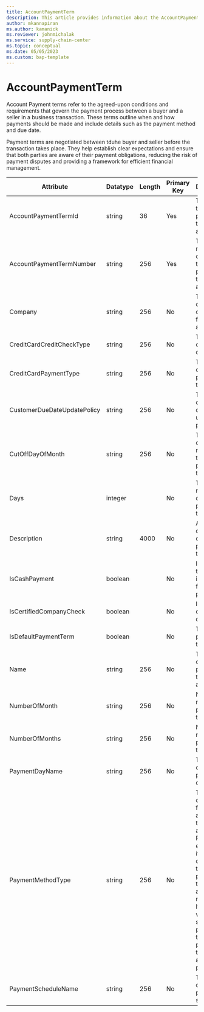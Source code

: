```yaml
---
title: AccountPaymentTerm
description: This article provides information about the AccountPaymentTerm entity.
author: mkannapiran
ms.author: kamanick
ms.reviewer: johnmichalak
ms.service: supply-chain-center
ms.topic: conceptual
ms.date: 05/05/2023
ms.custom: bap-template
---
```


# **AccountPaymentTerm**

Account Payment terms refer to the agreed-upon conditions and requirements that govern the payment process between a buyer and a seller in a business transaction. These terms outline when and how payments should be made and include details such as the payment method and due date. 

Payment terms are negotiated between tduhe buyer and seller before the transaction takes place. They help establish clear expectations and ensure that both parties are aware of their payment obligations, reducing the risk of payment disputes and providing a framework for efficient financial management.



|	Attribute	|	Datatype	|	Length	|	Primary Key	|	Description	|
|---------------|--------|------|----------|-----------|
|	AccountPaymentTermId	|	string	|	36	|	Yes	|	The ID of the payment term for the account.	|
|	AccountPaymentTermNumber	|	string	|	256	|	Yes	|	The number or code for the payment term for the account.	|
|	Company	|	string	|	256	|	No	|	The name of the company for the account.	|
|	CreditCardCreditCheckType	|	string	|	256	|	No	|	The credit card credit check type.	|
|	CreditCardPaymentType	|	string	|	256	|	No	|	The credit card payment type.	|
|	CustomerDueDateUpdatePolicy	|	string	|	256	|	No	|	The customer due date update policy.	|
|	CutOffDayOfMonth	|	string	|	256	|	No	|	The cut off day of month for the payment term.	|
|	Days	|	integer	|		|	No	|	The number of days in the payment term.	|
|	Description	|	string	|	4000	|	No	|	A description of the payment term.	|
|	IsCashPayment	|	boolean	|		|	No	|	Indicates if the account is enabled for cash payment.	|
|	IsCertifiedCompanyCheck	|	boolean	|		|	No	|	Is certified company check.	|
|	IsDefaultPaymentTerm	|	boolean	|		|	No	|	The default payment term.	|
|	Name	|	string	|	256	|	No	|	The name of the payment term for the account.	|
|	NumberOfMonth	|	string	|	256	|	No	|	Number of month for payment terms.	|
|	NumberOfMonths	|	string	|	256	|	No	|	Number of months for payment terms.	|
|	PaymentDayName	|	string	|	256	|	No	|	The name of the payment day.	|
|	PaymentMethodType	|	string	|	256	|	No	|	The method of payment for this account or to this account. For example, if it's for a customer, then it's payment terms for accounts receivables. If it's for a vendor or service provider, then it's the payment terms for accounts payables.	|
|	PaymentScheduleName	|	string	|	256	|	No	|	The name of the payment schedule.	|
